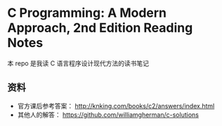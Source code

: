 # C Programming: A Modern Approach, 2nd Edition Reading Notes

本 repo 是我读 C 语言程序设计现代方法的读书笔记


## 资料

* 官方课后参考答案： http://knking.com/books/c2/answers/index.html
* 其他人的解答： https://github.com/williamgherman/c-solutions
